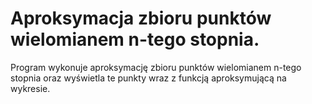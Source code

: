 # Aproksymacja zbioru punktów wielomianem n-tego stopnia.

Program wykonuje aproksymację zbioru punktów wielomianem n-tego stopnia oraz wyświetla te punkty wraz z funkcją aproksymującą na wykresie.
